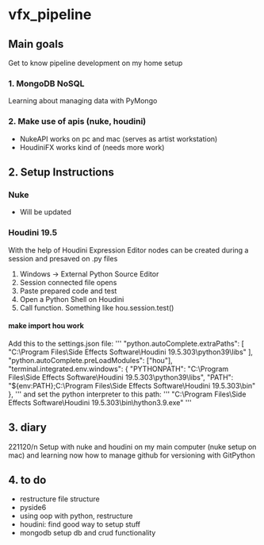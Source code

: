 # vfx_pipeline

## Main goals
Get to know pipeline development on my home setup
### 1. MongoDB NoSQL
Learning about managing data with PyMongo
### 2. Make use of apis (nuke, houdini)
- NukeAPI works on pc and mac (serves as artist workstation)
- HoudiniFX works kind of (needs more work)

## 2. Setup Instructions
### Nuke
- Will be updated
### Houdini 19.5
With the help of Houdini Expression Editor nodes can be created during a session and presaved on .py files

1. Windows -> External Python Source Editor
2. Session connected file opens
3. Paste prepared code and test
4. Open a Python Shell on Houdini
5. Call function. Something like hou.session.test()

#### make import hou work
Add this to the settings.json file:
'''
"python.autoComplete.extraPaths": [
    "C:\\Program Files\\Side Effects Software\\Houdini 19.5.303\\python39\\libs"
],
"python.autoComplete.preLoadModules": ["hou"],
"terminal.integrated.env.windows": {
    "PYTHONPATH": "C:\\Program Files\\Side Effects Software\\Houdini 19.5.303\\python39\\libs",
    "PATH": "${env:PATH};C:\\Program Files\\Side Effects Software\\Houdini 19.5.303\\bin"
},
'''
and set the python interpreter to this path:
'''
"C:\Program Files\Side Effects Software\Houdini 19.5.303\bin\hython3.9.exe"
'''

## 3. diary
221120/n Setup with nuke and houdini on my main computer (nuke setup on mac) and learning now how to manage github for versioning with GitPython

## 4. to do
- restructure file structure
- pyside6
- using oop with python, restructure
- houdini: find good way to setup stuff
- mongodb setup db and crud functionality
